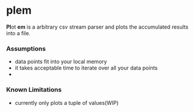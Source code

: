 # plem

**Pl**ot **em** is a arbitrary csv stream parser
and plots the accumulated results into a file.

### Assumptions

 * data points fit into your local memory
 * it takes acceptable time to iterate over all your data points
 *

### Known Limitations

 * currently only plots a tuple of values(WIP)